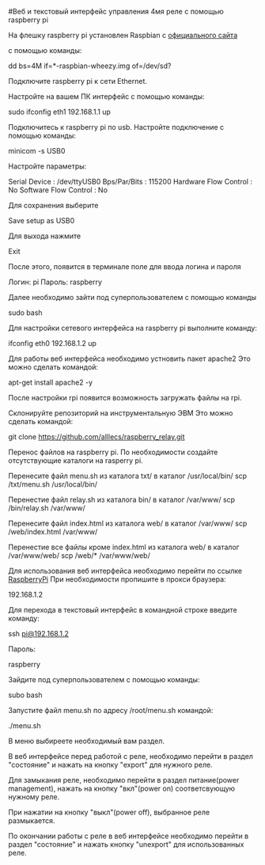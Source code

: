 #Веб и текстовый интерфейс управления 4мя реле с помощью raspberry pi

На флешку raspberry pi установлен Raspbian 
c [официального сайта](https://www.raspberrypi.org/downloads/)

с помощью команды:

  dd bs=4M if=*-raspbian-wheezy.img of=/dev/sd?

Подключите raspberry pi к сети Ethernet.

Настройте на вашем ПК интерфейс с помощью команды:

  sudo ifconfig eth1 192.168.1.1 up

Подключитесь к raspberry pi по usb.
Настройте подключение с помощью команды:

  minicom -s USB0

Настройте параметры:

Serial Device : /dev/ttyUSB0
Bps/Par/Bits : 115200
Hardware Flow Control : No
Software Flow Control : No

Для сохранения выберите

Save setup as USB0

Для выхода нажмите

Exit

После этого, появится в терминале поле для ввода логина и пароля

Логин: pi
Пароль: raspberry

Далее необходимо зайти под суперпользователем с помощью команды

  sudo bash

Для настройки сетевого интерфейса на raspberry pi выполните команду:

  ifconfig eth0 192.168.1.2 up

Для работы веб интерфейса необходимо устновить пакет apache2
Это можно сделать командой:

  apt-get install apache2 -y

После настройки rpi появится возможность 
загружать файлы на rpi.

Склонируйте репозиторий на инструментальную ЭВМ
Это можно сделать командой:

git clone https://github.com/alllecs/raspberry_relay.git

Перенос файлов на raspberry pi. По необходимости
создайте отсутствующие каталоги на rasperry pi.

Перенесите файл menu.sh из каталога txt/ в каталог /usr/local/bin/
  scp /txt/menu.sh /usr/local/bin/

Перенестие файл relay.sh из каталога bin/  в каталог /var/www/
  scp /bin/relay.sh /var/www/

Перенесите файл index.html из каталога web/ в каталог /var/www/
  scp /web/index.html /var/www/

Перенестие все файлы кроме index.html из каталога web/
в каталог /var/www/web/ 
  scp /web/* /var/www/web/

Для использования веб интерфейса необходимо перейти по ссылке
[RaspberryPi](http://192.168.1.2/)
При необходимости пропишите в прокси браузера:

  192.168.1.2

Для перехода в текстовый интерфейс в командной строке введите команду:

  ssh pi@192.168.1.2

Пароль:

  raspberry

Зайдите под суперпользователем с помощью команды:

  subo bash

Запустите файл menu.sh по адресу /root/menu.sh командой:

  ./menu.sh

В меню выбиреете необходимый вам раздел.

В веб интерфейсе перед работой с реле, необходимо перейти в раздел
"состояние" и нажать на кнопку "export" для нужного реле.

Для замыкания реле, необходимо перейти в раздел питание(power management),
нажать на кнопку "вкл"(power on) соответсвующую нужному реле.

При нажатии на кнопку "выкл"(power off), выбранное реле размыкается.

По окончании работы с реле в веб интерфейсе необходимо
перейти в раздел "состояние" и нажать кнопку "unexport"
для использованных реле.

